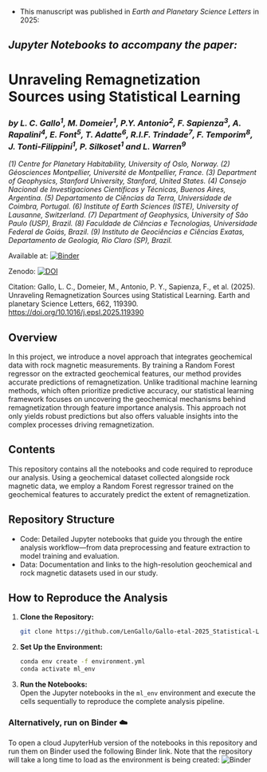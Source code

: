  - This manuscript was published in *Earth and Planetary Science Letters* in 2025:

## ***Jupyter Notebooks to accompany the paper:***
    
# **Unraveling Remagnetization Sources using Statistical Learning**

### *by L. C. Gallo<sup>1</sup>, M. Domeier<sup>1</sup>, P.Y. Antonio<sup>2</sup>, F. Sapienza<sup>3</sup>, A. Rapalini<sup>4</sup>, E. Font<sup>5</sup>, T. Adatte<sup>6</sup>, R.I.F. Trindade<sup>7</sup>, F. Temporim<sup>8</sup>, J. Tonti-Filippini<sup>1</sup>, P. Silkoset<sup>1</sup> and L. Warren<sup>9</sup>*


*(1) Centre for Planetary Habitability, University of Oslo, Norway.* *(2) Géosciences Montpellier, Université de Montpellier, France.* *(3) Department of Geophysics, Stanford University, Stanford, United States.* *(4) Consejo Nacional de Investigaciones Científicas y Técnicas, Buenos Aires, Argentina.* *(5) Departamento de Ciências da Terra, Universidade de Coimbra, Portugal.* *(6) Institute of Earth Sciences (ISTE), University of Lausanne, Switzerland.*  *(7) Department of Geophysics, University of São Paulo (USP), Brazil.*  *(8) Faculdade de Ciências e Tecnologias, Universidade Federal de Goiás, Brazil.*  *(9) Instituto de Geociências e Ciências Exatas, Departamento de Geologia, Rio Claro (SP), Brazil.*

Available at: [![Binder](https://mybinder.org/badge_logo.svg)](https://mybinder.org/v2/gh/LenGallo/Gallo-etal-2025_Statistical-Learning-Remagnetizations/HEAD?urlpath=lab/tree/Code/1_ML_Model_Training_and_Visualization.ipynb)

Zenodo: [![DOI](https://zenodo.org/badge/DOI/10.5281/zenodo.15260555.svg)](https://doi.org/10.5281/zenodo.15260555)

Citation: Gallo, L. C., Domeier, M., Antonio, P. Y., Sapienza, F., et al. (2025). Unraveling Remagnetization Sources using Statistical Learning. Earth and planetary Science Letters, 662, 119390. https://doi.org/10.1016/j.epsl.2025.119390

## Overview 

In this project, we introduce a novel approach that integrates geochemical data with rock magnetic measurements. By training a Random Forest regressor on the extracted geochemical features, our method provides accurate predictions of remagnetization. Unlike traditional machine learning methods, which often prioritize predictive accuracy, our statistical learning framework focuses on uncovering the geochemical mechanisms behind remagnetization through feature importance analysis. This approach not only yields robust predictions but also offers valuable insights into the complex processes driving remagnetization.

## Contents

This repository contains all the notebooks and code required to reproduce our analysis. Using a geochemical dataset collected alongside rock magnetic data, we employ a Random Forest regressor trained on the geochemical features to accurately predict the extent of remagnetization.

## Repository Structure
 - Code: Detailed Jupyter notebooks that guide you through the entire analysis workflow—from data preprocessing and feature extraction to model training and evaluation.
 - Data: Documentation and links to the high-resolution geochemical and rock magnetic datasets used in our study.

## How to Reproduce the Analysis

1. **Clone the Repository:**  
   ```bash
   git clone https://github.com/LenGallo/Gallo-etal-2025_Statistical-Learning-Remagnetizations

2. **Set Up the Environment:**  
   ```bash
   conda env create -f environment.yml
   conda activate ml_env
3. **Run the Notebooks:**  
Open the Jupyter notebooks in the `ml_env` environment and execute the cells sequentially to reproduce the complete analysis pipeline.

### Alternatively, run on Binder ☁️

To open a cloud JupyterHub version of the notebooks in this repository and run them on Binder used the following Binder link. Note that the repository will take a long time to load as the environment is being created: ![Binder](https://mybinder.org/badge_logo.svg)

